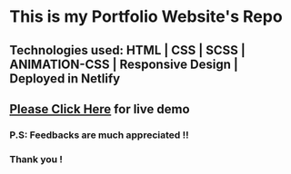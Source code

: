 # This is my Portfolio Website's Repo

## Technologies used: HTML | CSS | SCSS | ANIMATION-CSS | Responsive Design | Deployed in Netlify

## [Please Click Here](https://sujanrajs.netlify.app/) for live demo

### P.S: Feedbacks are much appreciated !!

### Thank you !
